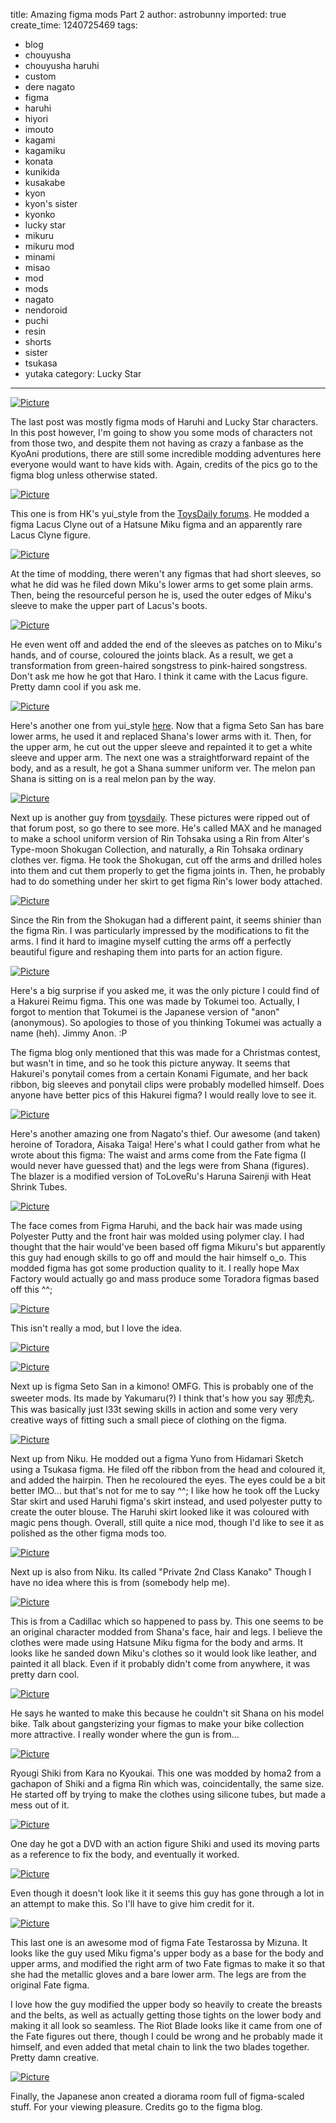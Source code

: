 title: Amazing figma mods Part 2
author: astrobunny
imported: true
create_time: 1240725469
tags:
- blog
- chouyusha
- chouyusha haruhi
- custom
- dere nagato
- figma
- haruhi
- hiyori
- imouto
- kagami
- kagamiku
- konata
- kunikida
- kusakabe
- kyon
- kyon's sister
- kyonko
- lucky star
- mikuru
- mikuru mod
- minami
- misao
- mod
- mods
- nagato
- nendoroid
- puchi
- resin
- shorts
- sister
- tsukasa
- yutaka
category: Lucky Star
---
 [![](wp-uploads/2009/04/wpid-101120947233.jpg "Picture")](/images/wp-uploads/2009/04/wpid-101120947233.jpg)  
  
The last post was mostly figma mods of Haruhi and Lucky Star characters. In this post however, I'm going to show you some mods of characters not from those two, and despite them not having as crazy a fanbase as the KyoAni produtions, there are still some incredible modding adventures here everyone would want to have kids with. Again, credits of the pics go to the figma blog unless otherwise stated.  
<!--more-->  
 [![](wp-uploads/2009/04/wpid-101016101511.jpg "Picture")](/images/wp-uploads/2009/04/wpid-101016101511.jpg)  
  
This one is from HK's yui\_style from the [ToysDaily forums](http://www.toysdaily.com/discuz/thread-75693-1-1.html). He modded a figma Lacus Clyne out of a Hatsune Miku figma and an apparently rare Lacus Clyne figure.  
  
 [![](wp-uploads/2009/04/wpid-figmalacus5-500x375.jpg "Picture")](/images/wp-uploads/2009/04/wpid-figmalacus5.jpg)  
  
At the time of modding, there weren't any figmas that had short sleeves, so what he did was he filed down Miku's lower arms to get some plain arms. Then, being the resourceful person he is, used the outer edges of Miku's sleeve to make the upper part of Lacus's boots.  
  
 [![](wp-uploads/2009/04/wpid-101016101531.jpg "Picture")](/images/wp-uploads/2009/04/wpid-101016101531.jpg)  
  
He even went off and added the end of the sleeves as patches on to Miku's hands, and of course, coloured the joints black. As a result, we get a transformation from green-haired songstress to pink-haired songstress. Don't ask me how he got that Haro. I think it came with the Lacus figure. Pretty damn cool if you ask me.  
  
 [![](wp-uploads/2009/04/wpid-o05000345101706673361.jpg "Picture")](/images/wp-uploads/2009/04/wpid-o05000345101706673361.jpg)  
  
Here's another one from yui\_style [here](http://www.toysdaily.com/discuz/thread-88920-1-1.html). Now that a figma Seto San has bare lower arms, he used it and replaced Shana's lower arms with it. Then, for the upper arm, he cut out the upper sleeve and repainted it to get a white sleeve and upper arm. The next one was a straightforward repaint of the body, and as a result, he got a Shana summer uniform ver. The melon pan Shana is sitting on is a real melon pan by the way.  
  
 [![](wp-uploads/2009/04/wpid-2809136800-3e4e638264-o-500x667.jpg "Picture")](/images/wp-uploads/2009/04/wpid-2809136800-3e4e638264-o.jpg)  
  
Next up is another guy from [toysdaily](http://www.toysdaily.com/discuz/viewthread.php?tid=73390). These pictures were ripped out of that forum post, so go there to see more. He's called MAX and he managed to make a school uniform version of Rin Tohsaka using a Rin from Alter's Type-moon Shokugan Collection, and naturally, a Rin Tohsaka ordinary clothes ver. figma. He took the Shokugan, cut off the arms and drilled holes into them and cut them properly to get the figma joints in. Then, he probably had to do something under her skirt to get figma Rin's lower body attached.  
  
 [![](wp-uploads/2009/04/wpid-2809135620-947de53111-o-500x572.jpg "Picture")](/images/wp-uploads/2009/04/wpid-2809135620-947de53111-o.jpg)  
  
Since the Rin from the Shokugan had a different paint, it seems shinier than the figma Rin. I was particularly impressed by the modifications to fit the arms. I find it hard to imagine myself cutting the arms off a perfectly beautiful figure and reshaping them into parts for an action figure.  
  
 [![](wp-uploads/2009/04/wpid-101278619601.jpg "Picture")](/images/wp-uploads/2009/04/wpid-101278619601.jpg)  
  
Here's a big surprise if you asked me, it was the only picture I could find of a Hakurei Reimu figma. This one was made by Tokumei too. Actually, I forgot to mention that Tokumei is the Japanese version of "anon" (anonymous). So apologies to those of you thinking Tokumei was actually a name (heh). Jimmy Anon. :P  
  
The figma blog only mentioned that this was made for a Christmas contest, but wasn't in time, and so he took this picture anyway. It seems that Hakurei's ponytail comes from a certain Konami Figumate, and her back ribbon, big sleeves and ponytail clips were probably modelled himself. Does anyone have better pics of this Hakurei figma? I would really love to see it.  
  
 [![](wp-uploads/2009/04/wpid-o03730500101706877071.jpg "Picture")](/images/wp-uploads/2009/04/wpid-o03730500101706877071.jpg)  
  
Here's another amazing one from Nagato's thief. Our awesome (and taken) heroine of Toradora, Aisaka Taiga! Here's what I could gather from what he wrote about this figma: The waist and arms come from the Fate figma (I would never have guessed that) and the legs were from Shana (figures). The blazer is a modified version of ToLoveRu's Haruna Sairenji with Heat Shrink Tubes.  
  
 [![](wp-uploads/2009/04/wpid-o03750500101706877031.jpg "Picture")](/images/wp-uploads/2009/04/wpid-o03750500101706877031.jpg)  
  
The face comes from Figma Haruhi, and the back hair was made using Polyester Putty and the front hair was molded using polymer clay. I had thought that the hair would've been based off figma Mikuru's but apparently this guy had enough skills to go off and mould the hair himself o\_o. This modded figma has got some production quality to it. I really hope Max Factory would actually go and mass produce some Toradora figmas based off this ^^;  
  
 [![](wp-uploads/2009/04/wpid-101427598501.jpg "Picture")](/images/wp-uploads/2009/04/wpid-101427598501.jpg)  
  
This isn't really a mod, but I love the idea.  
  
 [![](wp-uploads/2009/04/wpid-o05000375101490128841.jpg "Picture")](/images/wp-uploads/2009/04/wpid-o05000375101490128841.jpg)  
  
 [![](wp-uploads/2009/04/wpid-o05000375101490128871.jpg "Picture")](/images/wp-uploads/2009/04/wpid-o05000375101490128871.jpg)  
  
Next up is figma Seto San in a kimono! OMFG. This is probably one of the sweeter mods. Its made by Yakumaru(?) I think that's how you say 邪虎丸. This was basically just l33t sewing skills in action and some very very creative ways of fitting such a small piece of clothing on the figma.  
  
 [![](wp-uploads/2009/04/wpid-101120963611.jpg "Picture")](/images/wp-uploads/2009/04/wpid-101120963611.jpg)  
  
Next up from Niku. He modded out a figma Yuno from Hidamari Sketch using a Tsukasa figma. He filed off the ribbon from the head and coloured it, and added the hairpin. Then he recoloured the eyes. The eyes could be a bit better IMO... but that's not for me to say ^^; I like how he took off the Lucky Star skirt and used Haruhi figma's skirt instead, and used polyester putty to create the outer blouse. The Haruhi skirt looked like it was coloured with magic pens though. Overall, still quite a nice mod, though I'd like to see it as polished as the other figma mods too.  
  
 [![](wp-uploads/2009/04/wpid-o03750500101490128751.jpg "Picture")](/images/wp-uploads/2009/04/wpid-o03750500101490128751.jpg)  
  
Next up is also from Niku. Its called "Private 2nd Class Kanako" Though I have no idea where this is from (somebody help me).  
  
 [![](wp-uploads/2009/04/wpid-o02840500101706832371.jpg "Picture")](/images/wp-uploads/2009/04/wpid-o02840500101706832371.jpg)  
  
This is from a Cadillac which so happened to pass by. This one seems to be an original character modded from Shana's face, hair and legs. I believe the clothes were made using Hatsune Miku figma for the body and arms. It looks like he sanded down Miku's clothes so it would look like leather, and painted it all black. Even if it probably didn't come from anywhere, it was pretty darn cool.   
  
 [![](wp-uploads/2009/04/wpid-o05000444101706832421.jpg "Picture")](/images/wp-uploads/2009/04/wpid-o05000444101706832421.jpg)  
  
He says he wanted to make this because he couldn't sit Shana on his model bike. Talk about gangsterizing your figmas to make your bike collection more attractive. I really wonder where the gun is from...  
  
 [![](wp-uploads/2009/04/wpid-101427358981.jpg "Picture")](/images/wp-uploads/2009/04/wpid-101427358981.jpg)  
  
Ryougi Shiki from Kara no Kyoukai. This one was modded by homa2 from a gachapon of Shiki and a figma Rin which was, coincidentally, the same size. He started off by trying to make the clothes using silicone tubes, but made a mess out of it.  
  
 [![](wp-uploads/2009/04/wpid-101427358991.jpg "Picture")](/images/wp-uploads/2009/04/wpid-101427358991.jpg)  
  
One day he got a DVD with an action figure Shiki and used its moving parts as a reference to fix the body, and eventually it worked.  
  
 [![](wp-uploads/2009/04/wpid-101427359021.jpg "Picture")](/images/wp-uploads/2009/04/wpid-101427359021.jpg)  
  
Even though it doesn't look like it it seems this guy has gone through a lot in an attempt to make this. So I'll have to give him credit for it.  
  
 [![](wp-uploads/2009/04/wpid-o05000457101706737011.jpg "Picture")](/images/wp-uploads/2009/04/wpid-o05000457101706737011.jpg)  
  
This last one is an awesome mod of figma Fate Testarossa by Mizuna. It looks like the guy used Miku figma's upper body as a base for the body and upper arms, and modified the right arm of two Fate figmas to make it so that she had the metallic gloves and a bare lower arm. The legs are from the original Fate figma.  
  
I love how the guy modified the upper body so heavily to create the breasts and the belts, as well as actually getting those tights on the lower body and making it all look so seamless. The Riot Blade looks like it came from one of the Fate figures out there, though I could be wrong and he probably made it himself, and even added that metal chain to link the two blades together. Pretty damn creative.  
  
 [![](wp-uploads/2009/04/wpid-10127869013.jpg "Picture")](/images/wp-uploads/2009/04/wpid-10127869013.jpg)  
  
Finally, the Japanese anon created a diorama room full of figma-scaled stuff. For your viewing pleasure. Credits go to the figma blog.